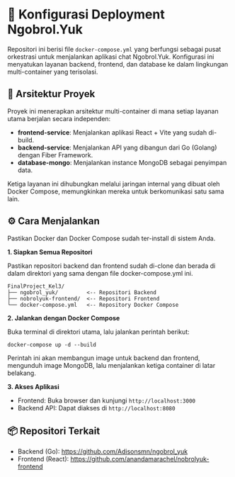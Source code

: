 # 🐳 Konfigurasi Deployment Ngobrol.Yuk
Repositori ini berisi file `docker-compose.yml` yang berfungsi sebagai pusat orkestrasi untuk menjalankan aplikasi chat Ngobrol.Yuk. Konfigurasi ini menyatukan layanan backend, frontend, dan database ke dalam lingkungan multi-container yang terisolasi.

## 🚀 Arsitektur Proyek
Proyek ini menerapkan arsitektur multi-container di mana setiap layanan utama berjalan secara independen:

- **frontend-service**: Menjalankan aplikasi React + Vite yang sudah di-build.
- **backend-service**: Menjalankan API yang dibangun dari Go (Golang) dengan Fiber Framework.
- **database-mongo**: Menjalankan instance MongoDB sebagai penyimpan data.

Ketiga layanan ini dihubungkan melalui jaringan internal yang dibuat oleh Docker Compose, memungkinkan mereka untuk berkomunikasi satu sama lain.

## ⚙️ Cara Menjalankan
Pastikan Docker dan Docker Compose sudah ter-install di sistem Anda.

**1. Siapkan Semua Repositori**

Pastikan repositori backend dan frontend sudah di-clone dan berada di dalam direktori yang sama dengan file docker-compose.yml ini.

```
FinalProject_Kel3/
├── ngobrol_yuk/         <-- Repositori Backend
├── nobrolyuk-frontend/  <-- Repositori Frontend
└── docker-compose.yml   <-- Repository Docker Compose
```

**2. Jalankan dengan Docker Compose**

Buka terminal di direktori utama, lalu jalankan perintah berikut:

```
docker-compose up -d --build
```

Perintah ini akan membangun image untuk backend dan frontend, mengunduh image MongoDB, lalu menjalankan ketiga container di latar belakang.

**3. Akses Aplikasi**
- Frontend: Buka browser dan kunjungi `http://localhost:3000`
- Backend API: Dapat diakses di `http://localhost:8080`

## 📦 Repositori Terkait
- Backend (Go): https://github.com/Adisonsmn/ngobrol_yuk
- Frontend (React): https://github.com/anandamarachel/nobrolyuk-frontend
